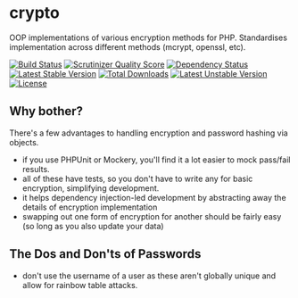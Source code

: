 crypto
======

OOP implementations of various encryption methods for PHP. Standardises implementation across different methods (mcrypt, openssl, etc).

[![Build Status](https://travis-ci.org/shrikeh/crypto.png?branch=master)](https://travis-ci.org/shrikeh/crypto)
[![Scrutinizer Quality Score](https://scrutinizer-ci.com/g/shrikeh/crypto/badges/quality-score.png?s=39bb83c56ab01ae92b9ee4c33b371258203d734f)](https://scrutinizer-ci.com/g/shrikeh/crypto/)
[![Dependency Status](https://www.versioneye.com/user/projects/5314eb39ec1375cd39000041/badge.png)](https://www.versioneye.com/user/projects/5314eb39ec1375cd39000041)
[![Latest Stable Version](https://poser.pugx.org/shrikeh/crypto/v/stable.png)](https://packagist.org/packages/shrikeh/crypto)
[![Total Downloads](https://poser.pugx.org/shrikeh/crypto/downloads.png)](https://packagist.org/packages/shrikeh/crypto)
[![Latest Unstable Version](https://poser.pugx.org/shrikeh/crypto/v/unstable.png)](https://packagist.org/packages/shrikeh/crypto)
[![License](https://poser.pugx.org/shrikeh/crypto/license.png)](https://packagist.org/packages/shrikeh/crypto)

## Why bother?

There's a few advantages to handling encryption and password hashing via objects.

* if you use PHPUnit or Mockery, you'll find it a lot easier to mock pass/fail results.
* all of these have tests, so you don't have to write any for basic encryption, simplifying development.
* it helps dependency injection-led development by abstracting away the details of encryption implementation
* swapping out one form of encryption for another should be fairly easy (so long as you also update your data)

## The Dos and Don'ts of Passwords

* don't use the username of a user as these aren't globally unique and allow for rainbow table attacks.




